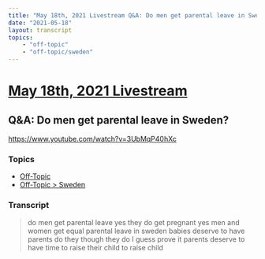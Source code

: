 ```yaml
---
title: "May 18th, 2021 Livestream Q&A: Do men get parental leave in Sweden?"
date: "2021-05-18"
layout: transcript
topics:
    - "off-topic"
    - "off-topic/sweden"
---
```

# [May 18th, 2021 Livestream](../2021-05-18.md)
## Q&A: Do men get parental leave in Sweden?
https://www.youtube.com/watch?v=3UbMqP40hXc

### Topics
* [Off-Topic](../topics/off-topic.md)
* [Off-Topic > Sweden](../topics/off-topic/sweden.md)

### Transcript

> do men get parental leave yes they do get pregnant yes men and women get equal parental leave in sweden babies deserve to have parents do they though they do I guess prove it parents deserve to have time to raise their child to raise child

